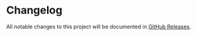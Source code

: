 # Changelog

All notable changes to this project will be documented in [GitHub Releases](https://github.com/accessibility-exchange/platform/releases).
